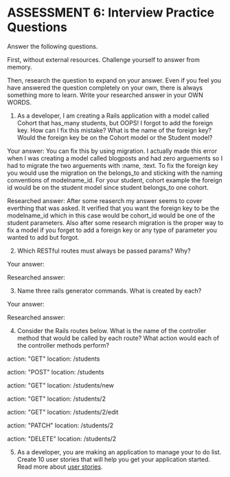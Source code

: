 # ASSESSMENT 6: Interview Practice Questions

Answer the following questions.

First, without external resources. Challenge yourself to answer from memory.

Then, research the question to expand on your answer. Even if you feel you have answered the question completely on your own, there is always something more to learn. Write your researched answer in your OWN WORDS.

1. As a developer, I am creating a Rails application with a model called Cohort that has_many students, but OOPS! I forgot to add the foreign key. How can I fix this mistake? What is the name of the foreign key? Would the foreign key be on the Cohort model or the Student model?

Your answer: You can fix this by using migration.  I actually made this error when I was creating a model called blogposts and had zero arguements so I had to migrate the two arguements with :name, :text.  To fix the foreign key you would use the migration on the belongs_to and sticking with the naming conventions of modelname_id. For your student, cohort example the foreign id would be on the student model since student belongs_to one cohort.

Researched answer: After some reaserch my answer seems to cover everthing that was asked.  It verified that you want the foreign key to be the modelname_id which in this case would be cohort_id would be one of the student parameters.  Also after some research migration is the proper way to fix a model if you forget to add a foreign key or any type of parameter you wanted to add but forgot.

2. Which RESTful routes must always be passed params? Why?

Your answer:

Researched answer:

3. Name three rails generator commands. What is created by each?

Your answer:

Researched answer:

4. Consider the Rails routes below. What is the name of the controller method that would be called by each route? What action would each of the controller methods perform?

action: "GET" location: /students

action: "POST" location: /students

action: "GET" location: /students/new

action: "GET" location: /students/2

action: "GET" location: /students/2/edit

action: "PATCH" location: /students/2

action: "DELETE" location: /students/2

5. As a developer, you are making an application to manage your to do list. Create 10 user stories that will help you get your application started. Read more about [user stories](https://www.atlassian.com/agile/project-management/user-stories).
